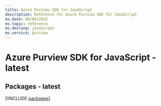 ```yaml
---
title: Azure Purview SDK for JavaScript
description: Reference for Azure Purview SDK for JavaScript
ms.date: 09/04/2025
ms.topic: reference
ms.devlang: javascript
ms.service: purview
---
```

# Azure Purview SDK for JavaScript - latest
## Packages - latest
[!INCLUDE [packages](purview-index.md)]